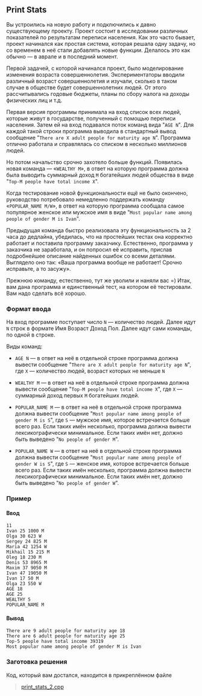## Print Stats

Вы устроились на новую работу и подключились к давно существующему проекту. Проект состоит в исследовании
различных показателей по результатам переписи населения. Как это часто бывает, проект начинался как простая
система, которая решала одну задачу, но со временем в неё стали добавлять новые функции. Делалось это как
обычно — в аврале и в последний момент.

Первой задачей, с которой начинался проект, было моделирование изменения возраста совершеннолетия.
Экспериментаторы вводили различный возраст совершеннолетия и изучали, сколько в таком случае в обществе
будет совершеннолетних людей. От этого рассчитывались годовые бюджеты, планы по сбору налога на доходы
физических лиц и т.д.

Первая версия программы принимала на вход список всех людей, которые живут в государстве, полученный с
помощью переписи населения. Затем ей на вход подавался поток команд вида "```AGE N```". Для каждой такой строки
программа выводила в стандартный вывод сообщение "```There are X adult people for maturity age N```".
Программа отлично работала и справлялась со списком в несколько миллионов людей.

Но потом начальство срочно захотело больше функций. Появилась новая команда — «```WEALTHY M```», в ответ на
которую программа должна была выводить суммарный доход ```M``` богатейших людей общества в виде
"```Top-M people have total income X```".

Когда тестирование новой функциональности ещё не было окончено, руководство потребовало немедленно
поддержать команду «```POPULAR_NAME M/W```», в ответ на которую программа сообщала самое популярное
женское или мужское имя в виде "```Most popular name among people of gender M is Ivan```".

Предыдущая команда быстро реализовала эту функциональность за 2 часа до дедлайна, убедилась, что на
простейших тестах она корректно работает и поставила программу заказчику. Естественно, программа у
заказчика не заработала, и он попросил её исправить, прислав подробнейшее описание найденных ошибок со
всеми деталями. Выглядело оно так: «Ваша программа вообще не работает! Срочно исправьте, а то засужу».

Прежнюю команду, естественно, тут же уволили и наняли вас =) Итак, вам дана программа и единственный тест,
на котором её тестировали. Вам надо сделать всё хорошо.

### Формат ввода

На вход программе поступает число ```N``` — количество людей. Далее идут ```N``` строк в формате Имя Возраст
Доход Пол. Далее идут сами команды, по одной в строке.

Виды команд:

-   ```AGE N``` — в ответ на неё в отдельной строке программа должна вывести сообщение
    "```There are X adult people for maturity age N```", где ```X``` — количество людей, возраст которых
    не меньше ```N```

-   ```WEALTHY M``` — в ответ на неё в отдельной строке программа должна вывести сообщение
    "```Top-M people have total income X```", где ```X``` — суммарный доход первых ```M``` богатейших людей.

-   ```POPULAR_NAME M``` — в ответ на неё в отдельной строке программа должна вывести сообщение
    "```Most popular name among people of gender M is S```", где ```S``` — мужское имя, которое встречается
    больше всего раз. Если таких имён несколько, программа должна вывести лексикографически минимальное.
    Если таких имён нет, должно быть выведено "```No people of gender M```".

-   ```POPULAR_NAME W``` — в ответ на неё в отдельной строке программа должна вывести сообщение
    "```Most popular name among people of gender W is S```", где ```S``` — женское имя, которое встречается
    больше всего раз. Если таких имён несколько, программа должна вывести лексикографически минимальное.
    Если таких имён нет, должно быть выведено "```No people of gender W```".

### Пример

#### Ввод

```commandline
11
Ivan 25 1000 M
Olga 30 623 W
Sergey 24 825 M
Maria 42 1254 W
Mikhail 15 215 M
Oleg 18 230 M
Denis 53 8965 M
Maxim 37 9050 M
Ivan 47 19050 M
Ivan 17 50 M
Olga 23 550 W
AGE 18
AGE 25
WEALTHY 5
POPULAR_NAME M
```

#### Вывод

```commandline
There are 9 adult people for maturity age 18
There are 6 adult people for maturity age 25
Top-5 people have total income 39319
Most popular name among people of gender M is Ivan
```

### Заготовка решения

Код, который вам достался, находится в прикреплённом файле

>   [print_stats_2.cpp](https://d3c33hcgiwev3.cloudfront.net/05cVhPY6EeilxxL_ZeRz_A_d48c4a20f63a11e89aa295b2bbe8221e_print_stats_2.cpp?Expires=1646956800&Signature=ibBo4R1Ow6DhwLWHGgGz37miwSsNc~mV8wZPb~3q4aSmqMx~0SqPP9mI-ZaOxMUkt1Qf-nP7rN3Sk70tXGjJxAM4Wc7c41Y7Tmw4b3czCzPCkgifQSwWKGYQ0~L~diD41quvMV14rHXVl8rAADPdhZYx5UsRu6aBSSX2Qun-cRg_&Key-Pair-Id=APKAJLTNE6QMUY6HBC5A)
